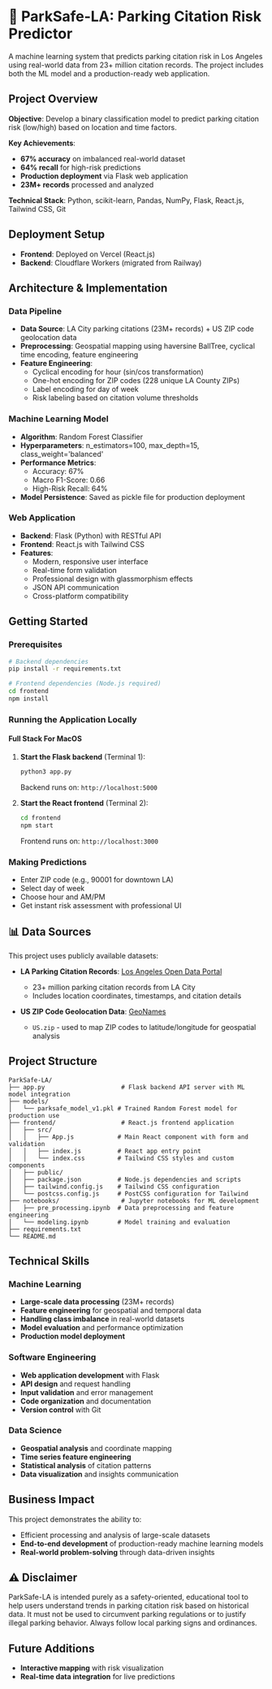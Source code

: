 # 🚗 ParkSafe-LA: Parking Citation Risk Predictor

A machine learning system that predicts parking citation risk in Los Angeles using real-world data from 23+ million citation records. The project includes both the ML model and a production-ready web application.

## Project Overview

**Objective**: Develop a binary classification model to predict parking citation risk (low/high) based on location and time factors.

**Key Achievements**:
- **67% accuracy** on imbalanced real-world dataset
- **64% recall** for high-risk predictions
- **Production deployment** via Flask web application
- **23M+ records** processed and analyzed

**Technical Stack**: Python, scikit-learn, Pandas, NumPy, Flask, React.js, Tailwind CSS, Git

## Deployment Setup
- **Frontend**: Deployed on Vercel (React.js)
- **Backend**: Cloudflare Workers (migrated from Railway)

## Architecture & Implementation

### Data Pipeline
- **Data Source**: LA City parking citations (23M+ records) + US ZIP code geolocation data
- **Preprocessing**: Geospatial mapping using haversine BallTree, cyclical time encoding, feature engineering
- **Feature Engineering**: 
  - Cyclical encoding for hour (sin/cos transformation)
  - One-hot encoding for ZIP codes (228 unique LA County ZIPs)
  - Label encoding for day of week
  - Risk labeling based on citation volume thresholds

### Machine Learning Model
- **Algorithm**: Random Forest Classifier
- **Hyperparameters**: n_estimators=100, max_depth=15, class_weight='balanced'
- **Performance Metrics**:
  - Accuracy: 67%
  - Macro F1-Score: 0.66
  - High-Risk Recall: 64%
- **Model Persistence**: Saved as pickle file for production deployment

### Web Application
- **Backend**: Flask (Python) with RESTful API
- **Frontend**: React.js with Tailwind CSS
- **Features**:
  - Modern, responsive user interface
  - Real-time form validation
  - Professional design with glassmorphism effects
  - JSON API communication
  - Cross-platform compatibility

## Getting Started

### Prerequisites
```bash
# Backend dependencies
pip install -r requirements.txt

# Frontend dependencies (Node.js required)
cd frontend
npm install
```

### Running the Application Locally

#### Full Stack For MacOS
1. **Start the Flask backend** (Terminal 1):
   ```bash
   python3 app.py
   ```
   Backend runs on: `http://localhost:5000`

2. **Start the React frontend** (Terminal 2):
   ```bash
   cd frontend
   npm start
   ```
   Frontend runs on: `http://localhost:3000`

### Making Predictions
- Enter ZIP code (e.g., 90001 for downtown LA)
- Select day of week
- Choose hour and AM/PM
- Get instant risk assessment with professional UI

## 📊 Data Sources

This project uses publicly available datasets:

- **LA Parking Citation Records**: [Los Angeles Open Data Portal](https://data.lacity.org/Transportation/Parking-Citations/4f5p-udkv/about_data)
  - 23+ million parking citation records from LA City
  - Includes location coordinates, timestamps, and citation details

- **US ZIP Code Geolocation Data**: [GeoNames](https://download.geonames.org/export/zip/)
  - `US.zip` - used to map ZIP codes to latitude/longitude for geospatial analysis
  

## Project Structure
```
ParkSafe-LA/
├── app.py                     # Flask backend API server with ML model integration
├── models/
│   └── parksafe_model_v1.pkl # Trained Random Forest model for production use
├── frontend/                  # React.js frontend application
│   ├── src/
│   │   ├── App.js            # Main React component with form and validation
│   │   ├── index.js          # React app entry point
│   │   └── index.css         # Tailwind CSS styles and custom components
│   ├── public/
│   ├── package.json          # Node.js dependencies and scripts
│   ├── tailwind.config.js    # Tailwind CSS configuration
│   └── postcss.config.js     # PostCSS configuration for Tailwind
├── notebooks/                 # Jupyter notebooks for ML development
│   ├── pre_processing.ipynb  # Data preprocessing and feature engineering
│   └── modeling.ipynb        # Model training and evaluation
├── requirements.txt
└── README.md            
```

## Technical Skills

### Machine Learning
- **Large-scale data processing** (23M+ records)
- **Feature engineering** for geospatial and temporal data
- **Handling class imbalance** in real-world datasets
- **Model evaluation** and performance optimization
- **Production model deployment**

### Software Engineering
- **Web application development** with Flask
- **API design** and request handling
- **Input validation** and error management
- **Code organization** and documentation
- **Version control** with Git

### Data Science
- **Geospatial analysis** and coordinate mapping
- **Time series feature engineering**
- **Statistical analysis** of citation patterns
- **Data visualization** and insights communication

## Business Impact

This project demonstrates the ability to:
- Efficient processing and analysis of large-scale datasets
- **End-to-end development** of production-ready machine learning models
- **Real-world problem-solving** through data-driven insights

## ⚠️ Disclaimer
ParkSafe-LA is intended purely as a safety-oriented, educational tool to help users understand trends in parking citation risk based on historical data. It must not be used to circumvent parking regulations or to justify illegal parking behavior. Always follow local parking signs and ordinances.


## Future Additions

- **Interactive mapping** with risk visualization
- **Real-time data integration** for live predictions